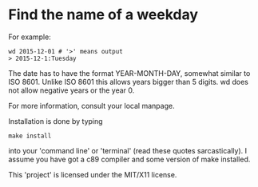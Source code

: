 Find the name of a weekday
===========================

For example:

	wd 2015-12-01 # '>' means output
	> 2015-12-1:Tuesday

The date has to have the format YEAR-MONTH-DAY,
somewhat similar to ISO 8601.
Unlike ISO 8601 this allows years bigger than 5 digits.
wd does not allow negative years or the year 0.

For more information, consult your local manpage.

Installation is done by typing

	make install

into your 'command line' or 'terminal' (read these quotes sarcastically).
I assume you have got a c89 compiler and some version of make installed.

This 'project' is licensed under the MIT/X11 license.
